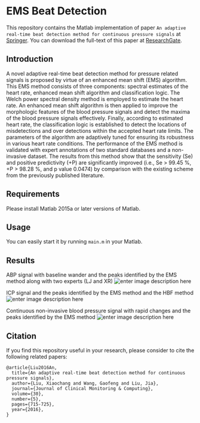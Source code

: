 # EMS Beat Detection

This repository contains the Matlab implementation of paper `An adaptive real-time beat detection method for continuous pressure signals`  at [Springer](https://link.springer.com/article/10.1007/s10877-015-9770-z). You can download the full-text of this paper at [ResearchGate](https://www.researchgate.net/publication/281713164_An_adaptive_real-time_beat_detection_method_for_continuous_pressure_signals).


## Introduction

A novel adaptive real-time beat detection method for pressure related signals is proposed by virtue of an enhanced mean shift (EMS) algorithm. This EMS method consists of three components: spectral estimates of the heart rate, enhanced mean shift algorithm and classification logic. The Welch power spectral density method is employed to estimate the heart rate. An enhanced mean shift algorithm is then applied to improve the morphologic features of the blood pressure signals and detect the maxima of the blood pressure signals effectively. Finally, according to estimated heart rate, the classification logic is established to detect the locations of misdetections and over detections within the accepted heart rate limits. The parameters of the algorithm are adaptively tuned for ensuring its robustness in various heart rate conditions. The performance of the EMS method is validated with expert annotations of two standard databases and a non-invasive dataset. The results from this method show that the sensitivity (Se) and positive predictivity (+P) are significantly improved (i.e., Se > 99.45 %, +P > 98.28 %, and p value 0.0474) by comparison with the existing scheme from the previously published literature.


## Requirements

Please install Matlab 2015a or later versions of Matlab.

## Usage

You can easily start it by running ``main.m`` in your Matlab.

## Results
ABP signal with baseline wander and the peaks identified by the EMS method along with two experts (LJ and XR)
![enter image description here](https://raw.githubusercontent.com/deepinx/ems-beat-detection/master/Fig/ABP.png)

ICP signal and the peaks identified by the EMS method and the HBF method
![enter image description here](https://github.com/deepinx/ems-beat-detection/blob/master/Fig/ICP.png?raw=true)

Continuous non-invasive blood pressure signal with rapid changes and the peaks identified by the EMS method
![enter image description here](https://github.com/deepinx/ems-beat-detection/blob/master/Fig/Non-invasive-BP.png?raw=true)

## Citation

If you find this repository useful in your research, please consider to cite the following related papers:

```
@article{Liu2016An,
  title={An adaptive real-time beat detection method for continuous pressure signals},
  author={Liu, Xiaochang and Wang, Gaofeng and Liu, Jia},
  journal={Journal of Clinical Monitoring & Computing},
  volume={30},
  number={5},
  pages={715-725},
  year={2016},
}
```
